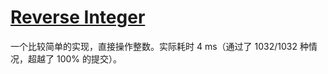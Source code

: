 # [Reverse Integer](https://leetcode.com/problems/reverse-integer/description/)

一个比较简单的实现，直接操作整数。实际耗时 4 ms（通过了 1032/1032 种情况，超越了 100% 的提交）。
